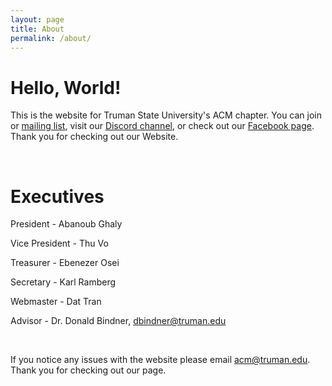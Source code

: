 ```yaml
---
layout: page
title: About
permalink: /about/
---
```


# Hello, World!

This is the website for Truman State University's ACM chapter. You can join or [mailing list][ML], visit our [Discord channel][DA], or check out our [Facebook page][FB]. Thank you for checking out our Website.

<br /> 


# Executives

President - Abanoub Ghaly

Vice President - Thu Vo

Treasurer - Ebenezer Osei

Secretary - Karl Ramberg

Webmaster - Dat Tran

Advisor - Dr. Donald Bindner, dbindner@truman.edu  


<br />

If you notice any issues with the website please email acm@truman.edu. Thank you for checking out our page. 

[DA]: https://discordapp.com/invite/2J4zUZ5
[FB]: https://www.facebook.com/groups/trumanacm
[ML]: https://groups.google.com/forum/#!forum/truman-acm-mailing
